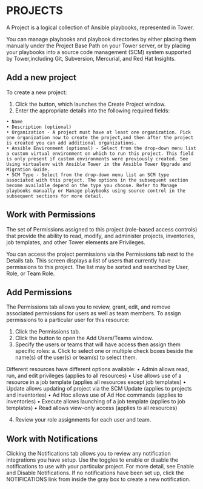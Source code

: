 # PROJECTS
A Project is a logical collection of Ansible playbooks, represented in Tower.

You can manage playbooks and playbook directories by either placing them manually under the Project Base Path on your Tower server, or by placing your playbooks into a source code management (SCM) system supported by Tower,including Git, Subversion, Mercurial, and Red Hat Insights.

## Add a new project
To create a new project:
1. Click the button, which launches the Create Project window.
2. Enter the appropriate details into the following required fields:
```
• Name
• Description (optional)
• Organization - A project must have at least one organization. Pick one organization now to create the project,and then after the project is created you can add additional organizations.
• Ansible Environment (optional) - Select from the drop-down menu list a custom virtual environment on which to run this project. This field is only present if custom environments were previously created. See Using virtualenv with Ansible Tower in the Ansible Tower Upgrade and Migration Guide.
• SCM Type - Select from the drop-down menu list an SCM type associated with this project. The options in the subsequent section become available depend on the type you choose. Refer to Manage playbooks manually or Manage playbooks using source control in the subsequent sections for more detail.
```

## Work with Permissions
The set of Permissions assigned to this project (role-based access controls) that provide the ability to read, modify, and administer projects, inventories, job templates, and other Tower elements are Privileges.

You can access the project permissions via the Permissions tab next to the Details tab. This screen displays a list of users that currently have permissions to this project. The list may be sorted and searched by User, Role, or Team Role.


## Add Permissions
The Permissions tab allows you to review, grant, edit, and remove associated permissions for users as well as team members. To assign permissions to a particular user for this resource:
1. Click the Permissions tab.
2. Click the button to open the Add Users/Teams window.
3. Specify the users or teams that will have access then assign them specific roles:
a. Click to select one or multiple check boxes beside the name(s) of the user(s) or team(s) to select them.

Different resources have different options available:
• Admin allows read, run, and edit privileges (applies to all resources)
• Use allows use of a resource in a job template (applies all resources except job templates)
• Update allows updating of project via the SCM Update (applies to projects and inventories)
• Ad Hoc allows use of Ad Hoc commands (applies to inventories)
• Execute allows launching of a job template (applies to job templates)
• Read allows view-only access (applies to all resources)

4. Review your role assignments for each user and team.


## Work with Notifications

Clicking the Notifications tab allows you to review any notification integrations you have setup.
Use the toggles to enable or disable the notifications to use with your particular project. For more detail, see Enable and Disable Notifications.
If no notifications have been set up, click the NOTIFICATIONS link from inside the gray box to create a new notification.



